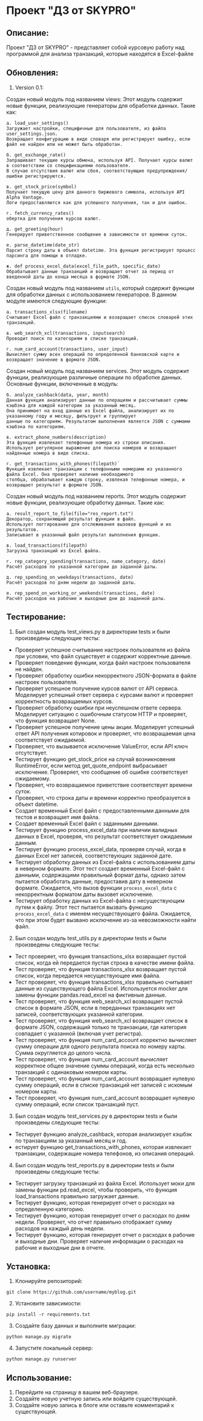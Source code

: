 # Проект "ДЗ от SKYPRO"

## Описание:

Проект "ДЗ от SKYPRO" - представляет собой курсовую работу над программой для анализа транзакций, 
которые находятся в Excel-файле

## Обновления:
1. Version 0.1:

Создан новый модуль под названием views:
    Этот модуль содержит новые функции, реализующие генераторы для обработки данных. 
    Такие как:
    
    а. load_user_settings()
    Загружает настройки, специфичные для пользователя, из файла user_settings.json. 
    Возвращает конфигурацию в виде словаря или регистрирует ошибку, если файл не найден или не может быть обработан.

    б. get_exchange_rate()
    Запрашивает текущие курсы обмена, используя API. Получает курсы валют в соответствии со спецификациями пользователя. 
    В случае отсутствия валют или сбоя, соответствующие предупреждения/ошибки регистрируются.

    в. get_stock_price(symbol)
    Получает текущую цену для данного биржевого символа, используя API Alpha Vantage. 
    Логи предоставляются как для успешного получения, так и для ошибок.

    г. fetch_currency_rates()
    обертка для получения курсов валют.

    д. get_greeting(hour)
    Генерирует приветственное сообщение в зависимости от времени суток.

    е. parse_datetime(date_str)
    Парсит строку даты в объект datetime. Эта функция регистрирует процесс парсинга для помощи в отладке.

    ж. def process_excel_data(excel_file_path, specific_date)
    Обрабатывает данные транзакций и возвращает отчет за период от введенной даты до конца месяца в формате JSON.

Создан новый модуль под названием `utils`, который содержит функции для обработки данных с использованием генераторов. 
В данном модуле имеются следующие функции:

    а. transactions_xlsx(filename) 
    Считывает Excel файл с транзакциями и возвращает список словарей этих транзакций.

    в. web_search_xcl(transactions, inputsearch)
    Проводит поиск по категориям в списке транзакций.
    
    г. num_card_account(transactions, user_input)
    Вычисляет сумму всех операций по определенной банковской карте и возвращает значение в формате JSON.

Создан новый модуль под названием services. Этот модуль содержит функции, реализующие различные операции по обработке данных. 
Основные функции, включенные в модуль:

    б. analyze_cashback(data, year, month)
    Данная функция анализирует данные по операциям и рассчитывает суммы кэшбэка для каждой категории за указанный месяц.
    Она принимает на вход данные из Excel файла, анализирует их по указанному году и месяцу, фильтрует и группирует 
    данные по категориям. Результатом выполнения является JSON с суммами кэшбэка по категориям.

    в. extract_phone_numbers(description)
    Эта функция извлекает телефонные номера из строки описания. 
    Использует регулярное выражение для поиска номеров и возвращает найденные номера в виде списка.

    г. get_transactions_with_phones(filepath)`
    Функция извлекает транзакции с телефонными номерами из указанного файла Excel. Она проверяет наличие необходимого 
    столбца, обрабатывает каждую строку, извлекая телефонные номера, и возвращает результат в формате JSON.

Создан новый модуль под названием reports. Этот модуль содержит новые функции, реализующие обработку данных. 
Такие как:

    а. result_report_to_file(file="res_report.txt")
    Декоратор, сохраняющий результат функции в файл.
    Использует логгирование для отслеживания вызовов функций и их результатов.
    Записывает в указанный файл результат выполнения функции.

    в. load_transactions(filepath)
    Загрузка транзакций из Excel файла.

    г. rep_category_spending(transactions, name_category, date)
    Расчёт расходов по указанной категории до заданной даты.

    д. rep_spending_on_weekdays(transactions, date)
    Расчёт расходов по дням недели до заданной даты.

    е. rep_spend_on_working_or_weekends(transactions, date)
    Расчёт расходов на рабочие и выходные дни до заданной даты.  



## Тестирование:
1. Был создан модуль test_views.py в директории tests и были произведены следующие тесты:
- Проверяет успешное считывание настроек пользователя из файла при условии, что файл существует и 
содержит корректные данные.
- Проверяет поведение функции, когда файл настроек пользователя не найден.
- Проверяет обработку ошибки некорректного JSON-формата в файле настроек пользователя.
- Проверяет успешное получение курсов валют от API сервиса. Моделирует успешный ответ сервера с курсами валют
и проверяет корректность возвращаемых курсов.
- Проверяет обработку ошибки при неуспешном ответе сервера. Моделирует ситуацию с ошибочным статусом HTTP и проверяет,
что функция возвращает None.
- Проверяет успешное получение цены акции. Моделирует успешный ответ API получения котировок и проверяет,
что возвращаемая цена соответствует ожидаемой.
- Проверяет, что вызывается исключение ValueError, если API ключ отсутствует.
- Тестирует функцию get_stock_price на случай возникновения RuntimeError, если метод get_quote_endpoint 
выбрасывает исключение. Проверяет, что сообщение об ошибке соответствует ожидаемому.
- Проверяет, что возвращаемое приветствие соответствует времени суток.
- Проверяет, что строка даты и времени корректно преобразуется в объект datetime.
- Создает временный Excel файл с предоставленными данными для тестов и возвращает имя файла.
- Создает временный Excel файл с заданными данными.
- Тестирует функцию process_excel_data при наличии валидных данных в Excel, проверяя, что результат 
соответствует ожидаемым данным.
- Тестирует функцию process_excel_data, проверяя случай, когда в данных
Excel нет записей, соответствующих заданной дате.
- Тестирует обработку данных из Excel-файла с использованием даты в неверном формате.
Этот тест создает временный Excel-файл с данными, содержащими правильный формат даты,
однако затем пытается обработать данные, предоставив дату в неверном формате.
Ожидается, что вызов функции `process_excel_data` с некорректным форматом даты вызовет исключение.
- Тестирует обработку данных из Excel-файла с несуществующим путем к файлу.
Этот тест пытается вызвать функцию `process_excel_data` с именем несуществующего файла.
Ожидается, что при этом будет вызвано исключение из-за невозможности найти файл.

2. Был создан модуль test_utils.py в директории tests и были произведены следующие тесты:
- Тест проверяет, что функция transactions_xlsx возвращает пустой список, когда ей передается пустая строка в качестве 
имени файла.
- Тест проверяет, что функция transactions_xlsx возвращает пустой список, когда передается несуществующее имя файла.
- Тест проверяет, что функция transactions_xlsx правильно считывает данные из существующего файла Excel.
Используется mocker для замены функции pandas.read_excel на фиктивные данные.
- Тест проверяет, что функция web_search_xcl возвращает пустой список в формате JSON,
если в переданных транзакциях нет записей, соответствующих указанной категории.
- Тест проверяет, что функция web_search_xcl возвращает список в формате JSON, содержащий только те транзакции,
где категория совпадает с указанной (включая учет регистра).
- Тест проверяет, что функция num_card_account корректно вычисляет сумму операции для одного результата поиска по 
номеру карты. Сумма округляется до целого числа.
- Тест проверяет, что функция num_card_account вычисляет корректное общее значение суммы операций, когда 
есть несколько транзакций с одинаковым номером карты.
- Тест проверяет, что функция num_card_account возвращает нулевую сумму операций, если в списке транзакций нет
записей с искомым номером карты.
- Тест проверяет, что функция num_card_account возвращает нулевую сумму операций, если список транзакций пуст.

3. Был создан модуль test_services.py в директории tests и были произведены следующие тесты:
- Тестирует функцию analyze_cashback, которая анализирует кэшбэк по транзакциям за указанный месяц и год.
- естирует функцию get_transactions_with_phones, которая извлекает транзакции, содержащие номера телефонов, 
из описания операций.

4. Был создан модуль test_reports.py в директории tests и были произведены следующие тесты:
- Тестирует загрузку транзакций из файла Excel. Использует моки для замены функции pd.read_excel, чтобы проверить, 
что функция load_transactions правильно загружает данные.
- Тестирует функцию, которая генерирует отчет о расходах на определенную категорию.
- Тестирует функцию, которая генерирует отчет о расходах по дням недели. Проверяет, что отчет правильно отображает 
сумму расходов на каждый день недели.
- Тестирует функцию, которая генерирует отчет о расходах в рабочие и выходные дни. Проверяет наличие информации о 
расходах на рабочие и выходные дни в отчете.

## Установка:

1. Клонируйте репозиторий:
```
git clone https://github.com/username/myblog.git
```

2. Установите зависимости:
```
pip install -r requirements.txt
```

3. Создайте базу данных и выполните миграции:
```
python manage.py migrate
```

4. Запустите локальный сервер:
```
python manage.py runserver
```
## Использование:

1. Перейдите на страницу в вашем веб-браузере.
2. Создайте новую учетную запись или войдите существующей.
3. Создайте новую запись в блоге или оставьте комментарий к существующей.

